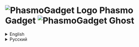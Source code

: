 # ![PhasmoGadget Logo](https://i.imgur.com/UuqEccp.png) Phasmo Gadget ![PhasmoGadget Ghost](https://i.imgur.com/77JG6Xw.png)

<details>
<summary>English</summary>

## About Phasmo Gadget
The Phasmo Gadget app for *Phasmophobia* is a companion tool designed to assist players in tracking evidence, identifying ghosts, and navigating the game's mechanics more effectively. The app streamlines gameplay by helping players keep track of clues, suggesting possible ghost types based on collected evidence, and providing reminders and hints that can be especially useful for new players or those looking to improve their investigative skills in *Phasmophobia*.

## Main features
***Main Keybinds***
- **F1**: Show/hide tool
- **F2**: Start/stop the Timer

All keybinds can be changed in Settings.

***Evidence Checklist:***
Easily track the clues you've found to help determine the ghost type.
- **Left-click**: Mark evidence as found
- **Right-click**: Mark evidence as not possible

**What Each Color Means**:
- *Green*: Marked as found evidence
- *Red*: Marked as not possible evidence based on other findings
- *Red with star*: User-marked as not possible evidence

***Difficulty / Maps:***
Select any existing map and set the difficulty level.
- **Left-click/Right-click** the button to the right of the Maps ListBox to set the difficulty for the map and Timer.

***Timer:***
Choose from a few default timers in the list box to the left of the timer. All timers change based on the selected difficulty and map.
- **Left-click**: Start the Timer
- **Right-click**: Set a custom Timer

***Reset:***
- **Left-click**: Resets all information, except for the map, difficulty, and timer.

***Other Information:***
The PG tool has many list boxes, all designed to help you organize information from the truck and journal in a structured, easily accessible way.
- **Top two boxes**: Ghost's first name and surname
- **First top box on the right**: Ghost response type
- **Second top box**: Map
- **Third top box**: Timer type
- **Group of three boxes**: Objectives

***Ghost Description:***
By pressing the arrow in the bottom-right corner, you can open a ghost description where detailed information about each ghost type is stored. Select a ghost in the list box to view its description. If an evidence item appears in green, it is a guaranteed piece of evidence for that ghost.

***Compact Mode:***
Enable Compact Mode in Settings to hide unnecessary information, like name and objectives, for a streamlined view.

***Settings:***
To open Settings, left-click on the cog icon in the top-right corner.
In Settings, you can change the app language, keybinds, size, opacity, sound settings, Compact Mode, and the app color scheme.
- **Left-click** the small color buttons on the right in Settings to set colors or enter RGB values manually.

***Help:***
If you need assistance or have forgotten some important information about Phasmophobia mechanics, open the Help page. It contains details on game mechanics, including specific phrases useful in Phasmophobia.
- **Left-click** the question mark icon in the top-right corner to open Help.

***Data Folder:***
If you encounter an error or want to customize something, you can edit files in the Data folder. Names and surnames are stored in /Data, while ghost and other information can be edited in /Data/[Language]

***Note:***
This tool is independent of Phasmophobia.
It works even without the game installed.
No game data will be read, modified, or saved.

## Screenshots

## Installation and launch

### Requirements
- **OS**: Windows 10 and higher
- **Dependencies**: .Net Framework 4.8

### Installing
Simply extract all files from the archive to a folder. The folder should contain one .exe file and a Data folder.

### Launching
To launch PG, ensure all requirements are met. If everything is set up correctly, simply run the .exe file.

</details>
<details>
<summary>Русский</summary>

## О Phasmo Gadget
Приложение Phasmo Gadget для игры *Phasmophobia* — это вспомогательный инструмент, созданный для того, чтобы помочь игрокам отслеживать улики, определять типы призраков и эффективнее разбираться в механиках игры. Приложение упрощает игровой процесс, позволяя игрокам фиксировать подсказки, предлагать возможные типы призраков на основе собранных улик и предоставлять напоминания и подсказки. Это особенно полезно для новичков и тех, кто хочет улучшить свои детективные навыки в *Phasmophobia*.

## Основные возможности
***Главные горячие клавиши***
- **F1**: Показать/скрыть инструмент
- **F2**: Запустить/остановить таймер

Все горячие клавиши можно изменить в настройках.

***Список улик***
Легко отслеживайте найденные улики, чтобы определить тип призрака.
- **Левая кнопка мыши**: Отметить улику как найденную
- **Правая кнопка мыши**: Отметить улику как невозможную

**Что означают цвета**:
- *Зелёный*: Улика отмечена как найденная
- *Красный*: Улика отмечена как невозможная на основе других данных
- *Красный со звездой*: Улика вручную отмечена пользователем как невозможная

***Сложность / Карты***
Выберите любую существующую карту и установите уровень сложности.
- **Левая/Правая кнопка мыши** на кнопке справа от списка карт (Maps ListBox), чтобы установить сложность и таймер для карты.

***Таймер***
Выберите один из стандартных таймеров в списке слева от таймера. Все таймеры автоматически изменяются в зависимости от выбранной сложности и карты.
- **Левая кнопка мыши**: Запустить таймер
- **Правая кнопка мыши**: Установить пользовательский таймер

***Сброс данных***
- **Левая кнопка мыши**: Сбрасывает всю информацию, кроме карты, сложности и таймера.

***Дополнительная информация***
Приложение PG содержит множество списков, которые помогают структурировать и организовать данные из грузовика и журнала:
- **Верхние два поля**: Имя и фамилия призрака
- **Первое верхнее поле справа**: Тип отклика призрака
- **Второе верхнее поле справа**: Карта
- **Третье верхнее поле справа**: Тип таймера
- **Группа из трёх полей**: Задачи

***Описание призраков***
Нажмите стрелку в правом нижнем углу, чтобы открыть раздел описания призраков. Здесь хранится подробная информация о каждом типе призраков. Выберите призрака из списка, чтобы увидеть его описание. Если улика подсвечена зелёным, это означает, что она гарантированно относится к данному призраку.

***Компактный режим***
Включите Компактный режим в настройках, чтобы скрыть ненужную информацию, например имя или задачи, для упрощённого интерфейса.

***Настройки***
Откройте настройки, нажав на иконку шестерёнки в правом верхнем углу.
В настройках можно:
- Изменить язык приложения, горячие клавиши, размер и прозрачность
- Включить или выключить звук и Компактный режим
- Настроить цветовую схему приложения
- Цветовая схема
- Нажмите на маленькие цветные кнопки справа в настройках, чтобы выбрать цвета, или введите значения RGB вручную.

***Справка***
Если вам нужна помощь или вы забыли важную информацию о механиках Phasmophobia, откройте страницу Справки. Она содержит подробности о механиках игры, включая полезные фразы, которые работают в Phasmophobia.
- **Левая кнопка мыши**: Нажмите на значок вопроса в правом верхнем углу, чтобы открыть Справку.

***Папка Data***
Если вы столкнулись с ошибкой или хотите что-то настроить, вы можете отредактировать файлы в папке Data:
- Имена и фамилии находятся в папке /Data.
- Информация о призраках и других данных хранится в /Data/[Language].

***Примечание***
Данный инструмент является независимым от Phasmophobia.
Он работает даже без установленной игры.
Никакие игровые данные не читаются, не изменяются и не сохраняются.

## Скриншоты

## Установка и запус

### Системные требования

- **ОС**: Windows 10 и выше
- **Зависимости**: .Net Framework 4.8

### Установка
Просто распакуйте все файлы из архива в папку. Папка должна содержать один .exe файл и папку Data.

### Запус
Чтобы запустить PG, убедитесь, что выполнены все системные требования. Если всё настроено правильно, просто запустите .exe файл.

</details>